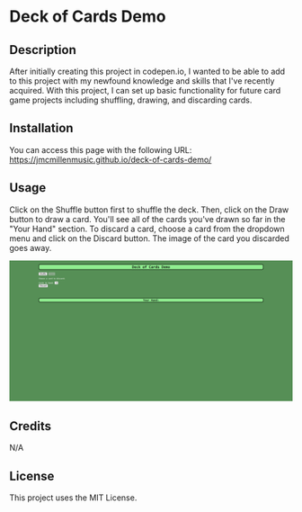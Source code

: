# Deck of Cards Demo

## Description

After initially creating this project in codepen.io, I wanted to be able to add to this project with my newfound knowledge and skills that I've recently acquired. With this project, I can set up basic functionality for future card game projects including shuffling, drawing, and discarding cards.

## Installation

You can access this page with the following URL: https://jmcmillenmusic.github.io/deck-of-cards-demo/

## Usage

Click on the Shuffle button first to shuffle the deck. Then, click on the Draw button to draw a card. You'll see all of the cards you've drawn so far in the "Your Hand" section. To discard a card, choose a card from the dropdown menu and click on the Discard button. The image of the card you discarded goes away.

![Green table background with buttons to shuffle, draw, and discard cards](screenshot.png)

## Credits

N/A

## License

This project uses the MIT License.